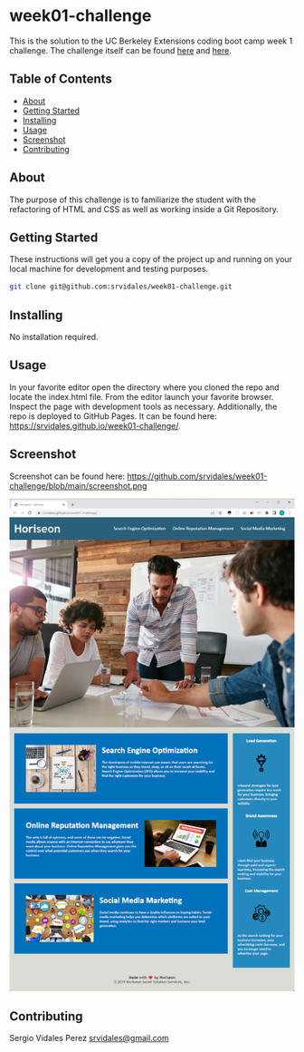 # week01-challenge
This is the solution to the UC Berkeley Extensions coding boot camp week 1 challenge.
The challenge itself can be found [here](https://courses.bootcampspot.com/courses/3826/assignments/57093?module_item_id=1004946) and [here](https://git.bootcampcontent.com/University-of-California---Berkeley/UCB-VIRT-FSF-PT-06-2023-U-LOLC/-/tree/main/01-HTML-Git-CSS/02-Challenge).

## Table of Contents

- [About](#about)
- [Getting Started](#getting-started)
- [Installing](#installing)
- [Usage](#usage)
- [Screenshot](#screenshot)
- [Contributing](#contributing)

## About
The purpose of this challenge is to familiarize the student with the refactoring of HTML and CSS as well as working inside a Git Repository.

## Getting Started
These instructions will get you a copy of the project up and running on your local machine for development and testing purposes.
```bash
git clone git@github.com:srvidales/week01-challenge.git
```

## Installing
No installation required.

## Usage
In your favorite editor open the directory where you cloned the repo and locate the index.html file. From the editor launch your favorite browser.
Inspect the page with development tools as necessary.
Additionally, the repo is deployed to GitHub Pages.
It can be found here: https://srvidales.github.io/week01-challenge/.

## Screenshot
Screenshot can be found here: https://github.com/srvidales/week01-challenge/blob/main/screenshot.png

![screenshot](./screenshot.png)

## Contributing
Sergio Vidales Perez <srvidales@gmail.com>
